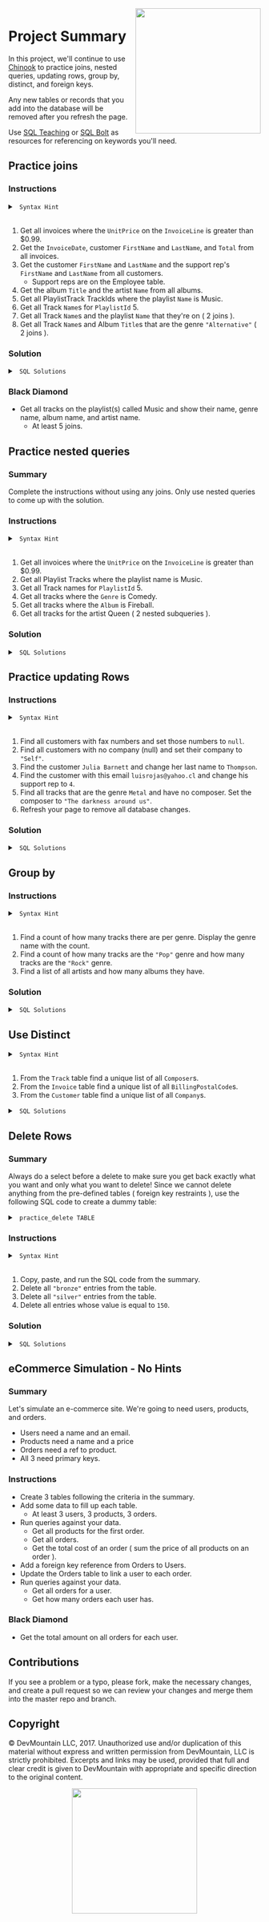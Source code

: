 <img src="https://devmounta.in/img/logowhiteblue.png" width="250" align="right">

# Project Summary

In this project, we'll continue to use <a href="http://jxs.me/chinook-web/">Chinook</a> to practice joins, nested queries, updating rows, group by, distinct, and foreign keys.

Any new tables or records that you add into the database will be removed after you refresh the page.

Use <a href="http://www.sqlteaching.com">SQL Teaching</a> or <a href="http://www.sqlbolt.com">SQL Bolt</a> as resources for referencing on keywords you'll need.

## Practice joins

### Instructions

<details>

<summary> <code> Syntax Hint </code> </summary>

```sql
SELECT [Column names] 
FROM [Table] [abbv]
JOIN [Table2] [abbv2] ON abbv.prop = abbv2.prop WHERE [Conditions];

SELECT a.Name, b.Name FROM SomeTable a JOIN AnotherTable b ON a.someid = b.someid;
SELECT a.Name, b.Name FROM SomeTable a JOIN AnotherTable b ON a.someid = b.someid WHERE b.email = 'e@mail.com';
```

</details>

<br />

1. Get all invoices where the `UnitPrice` on the `InvoiceLine` is greater than $0.99.
2. Get the `InvoiceDate`, customer `FirstName` and `LastName`, and `Total` from all invoices.
3. Get the customer `FirstName` and `LastName` and the support rep's `FirstName` and `LastName` from all customers. 
    * Support reps are on the Employee table.
4. Get the album `Title` and the artist `Name` from all albums.
5. Get all PlaylistTrack TrackIds where the playlist `Name` is Music.
6. Get all Track `Name`s for `PlaylistId` 5.
7. Get all Track `Name`s and the playlist `Name` that they're on ( 2 joins ).
8. Get all Track `Name`s and Album `Title`s that are the genre `"Alternative"` ( 2 joins ).

### Solution

<details>

<summary> <code> SQL Solutions </code> </summary>

<details>

<summary> <code> #1 </code> </summary>

```sql
SELECT *
FROM Invoice i
JOIN InvoiceLine il ON il.invoiceId = i.invoiceId
WHERE il.UnitPrice > 0.99;
```

</details>

<details>

<summary> <code> #2 </code> </summary>

```sql
SELECT i.InvoiceDate, c.FirstName, c.LastName, i.Total
FROM Invoice i
JOIN Customer c ON i.CustomerId = c.CustomerId;
```

</details>

<details>

<summary> <code> #3 </code> </summary>

```sql
SELECT c.FirstName, c.LastName, e.FirstName, e.LastName
FROM Customer c
JOIN Employee e ON c.SupportRepId = e.EmployeeId;
```

</details>

<details>

<summary> <code> #4 </code> </summary>

```sql
SELECT al.Title, ar.Name
FROM Album al
JOIN Artist ar ON al.ArtistId = ar.ArtistId;
```

</details>

<details>

<summary> <code> #5 </code> </summary>

```sql
SELECT pt.TrackId
FROM PlaylistTrack pt
JOIN Playlist p ON p.PlaylistId = pt.PlaylistId
WHERE p.Name = 'Music';
```

</details>

<details>

<summary> <code> #6 </code> </summary>

```sql
SELECT t.Name
FROM Track t
JOIN PlaylistTrack pt ON pt.TrackId = t.TrackId
WHERE pt.PlaylistId = 5;
```

</details>

<details>

<summary> <code> #7 </code> </summary>

```sql
SELECT t.name, p.Name
FROM Track t
JOIN PlaylistTrack pt ON t.TrackId = pt.TrackId
JOIN Playlist p ON pt.PlaylistId = p.PlaylistId;
```

</details>

<details>

<summary> <code> #8 </code> </summary>

```sql
SELECT t.Name, a.title
FROM Track t
JOIN Album a ON t.AlbumId = a.AlbumId
JOIN Genre g ON g.GenreId = t.GenreId
WHERE g.Name = "Alternative";
```

</details>

</details>

### Black Diamond

* Get all tracks on the playlist(s) called Music and show their name, genre name, album name, and artist name.
  * At least 5 joins.


## Practice nested queries

### Summary

Complete the instructions without using any joins. Only use nested queries to come up with the solution.

### Instructions

<details>

<summary> <code> Syntax Hint </code> </summary>

```sql
SELECT [Column names] 
FROM [Table] 
WHERE ColumnId IN ( SELECT ColumnId FROM [Table2] WHERE [Condition] );

SELECT Name, Email FROM Athlete WHERE AthleteId IN ( SELECT PersonId FROM PieEaters WHERE Flavor='Apple' );
```

</details>

<br />

1. Get all invoices where the `UnitPrice` on the `InvoiceLine` is greater than $0.99.
2. Get all Playlist Tracks where the playlist name is Music.
3. Get all Track names for `PlaylistId` 5.
4. Get all tracks where the `Genre` is Comedy.
5. Get all tracks where the `Album` is Fireball.
6. Get all tracks for the artist Queen ( 2 nested subqueries ).

### Solution

<details>

<summary> <code> SQL Solutions </code> </summary>

<details>

<summary> <code> #1 </code> </summary>

```sql
SELECT *
FROM Invoice
WHERE InvoiceId IN ( SELECT InvoiceId FROM InvoiceLine WHERE UnitPrice > 0.99 );
```

</details>

<details>

<summary> <code> #2 </code> </summary>

```sql
SELECT *
FROM PlaylistTrack
WHERE PlaylistId IN ( SELECT PlaylistId FROM Playlist WHERE Name = "Music" );
```

</details>

<details>

<summary> <code> #3 </code> </summary>

```sql
SELECT Name
FROM Track
WHERE TrackId IN ( SELECT TrackId FROM PlaylistTrack WHERE PlaylistId = 5 );
```

</details>

<details>

<summary> <code> #4 </code> </summary>

```sql
SELECT *
FROM Track
WHERE GenreId IN ( SELECT GenreId FROM Genre WHERE Name = "Comedy" );
```

</details>

<details>

<summary> <code> #5 </code> </summary>

```sql
SELECT *
FROM Track
WHERE AlbumId IN ( SELECT AlbumId FROM Album WHERE Title = "Fireball" );
```

</details>

<details>

<summary> <code> #6 </code> </summary>

```sql
SELECT *
FROM Track
WHERE AlbumId IN ( 
  SELECT AlbumId FROM Album WHERE ArtistId IN ( 
    SELECT ArtistId FROM Artist WHERE Name = "Queen" 
  )
); 
```

</details>

</details>

## Practice updating Rows

### Instructions

<details>

<summary> <code> Syntax Hint </code> </summary>

```sql
UPDATE [Table] 
SET [column1] = [value1], [column2] = [value2] 
WHERE [Condition];

UPDATE Athletes SET sport = 'Picklball' WHERE sport = 'pockleball';
```

</details>

<br />

1. Find all customers with fax numbers and set those numbers to `null`.
2. Find all customers with no company (null) and set their company to `"Self"`.
3. Find the customer `Julia Barnett` and change her last name to `Thompson`.
4. Find the customer with this email `luisrojas@yahoo.cl` and change his support rep to `4`.
5. Find all tracks that are the genre `Metal` and have no composer. Set the composer to `"The darkness around us"`.
6. Refresh your page to remove all database changes.

### Solution

<details>

<summary> <code> SQL Solutions </code> </summary>

<details>

<summary> <code> #1 </code> </summary>

```sql
UPDATE Customer
SET Fax = null
WHERE Fax IS NOT null;
```

</details>

<details>

<summary> <code> #2 </code> </summary>

```sql
UPDATE Customer
SET Company = "Self"
WHERE Company IS null;
```

</details>

<details>

<summary> <code> #3 </code> </summary>

```sql
UPDATE Customer 
SET LastName = "Thompson" 
WHERE FirstName = "Julia" AND LastName = "Barnett";
```

</details>

<details>

<summary> <code> #4 </code> </summary>

```sql
UPDATE Customer
SET SupportRepId = 4
WHERE Email = "luisrojas@yahoo.cl";
```

</details>

<details>

<summary> <code> #5 </code> </summary>

```sql
UPDATE Track
SET Composer = "The darkness around us"
WHERE GenreId = ( SELECT GenreId FROM Genre WHERE Name = "Metal" )
AND Composer IS null;
```

</details>

</details>

## Group by

### Instructions

<details>

<summary> <code> Syntax Hint </code> </summary>

```sql
SELECT [Column1], [Column2]
FROM [Table] [abbr]
GROUP BY [Column];
```

</details>

<br />

1. Find a count of how many tracks there are per genre. Display the genre name with the count.
2. Find a count of how many tracks are the `"Pop"` genre and how many tracks are the `"Rock"` genre.
3. Find a list of all artists and how many albums they have.

### Solution

<details>

<summary> <code> SQL Solutions </code> </summary>

<details>

<summary> <code> #1 </code> </summary>

```sql
SELECT Count(*), g.Name
FROM Track t
JOIN Genre g ON t.GenreId = g.GenreId
GROUP BY g.Name;
```

</details>

<details>

<summary> <code> #2 </code> </summary>

```sql
SELECT Count(*), g.Name
FROM Track t
JOIN Genre g ON g.GenreId = t.GenreId
WHERE g.Name = 'Pop' OR g.Name = 'Rock'
GROUP BY g.Name;
```

</details>

<details>

<summary> <code> #3 </code> </summary>

```sql
SELECT ar.Name, Count(*)
FROM Artist ar
JOIN Album al ON ar.ArtistId = al.ArtistId
GROUP BY al.ArtistId;
```

</details>

</details>

## Use Distinct

<details>

<summary> <code> Syntax Hint </code> </summary>

```sql
SELECT DISTINCT [Column]
FROM [Table];
```

</details>

<br />

1. From the `Track` table find a unique list of all `Composer`s.
2. From the `Invoice` table find a unique list of all `BillingPostalCode`s.
3. From the `Customer` table find a unique list of all `Company`s.

<details>

<summary> <code> SQL Solutions </code> </summary>

<details>

<summary> <code> #1 </code> </summary>

```sql
SELECT DISTINCT Composer
FROM Track;
```

</details>

<details>

<summary> <code> #2 </code> </summary>

```sql
SELECT DISTINCT BillingPostalCode
FROM Invoice;
```

</details>

<details>

<summary> <code> #3 </code> </summary>

```sql
SELECT DISTINCT Company
FROM Customer;
```

</details>

</details>

## Delete Rows

### Summary

Always do a select before a delete to make sure you get back exactly what you want and only what you want to delete! Since we cannot delete anything from the pre-defined tables ( foreign key restraints ), use the following SQL code to create a dummy table:

<details>

<summary> <code> practice_delete TABLE </code> </summary>

```sql
CREATE TABLE practice_delete ( Name string, Type string, Value integer );
INSERT INTO practice_delete ( Name, Type, Value ) VALUES ("delete", "bronze", 50);
INSERT INTO practice_delete ( Name, Type, Value ) VALUES ("delete", "bronze", 50);
INSERT INTO practice_delete ( Name, Type, Value ) VALUES ("delete", "bronze", 50);
INSERT INTO practice_delete ( Name, Type, Value ) VALUES ("delete", "silver", 100);
INSERT INTO practice_delete ( Name, Type, Value ) VALUES ("delete", "silver", 100);
INSERT INTO practice_delete ( Name, Type, Value ) VALUES ("delete", "gold", 150);
INSERT INTO practice_delete ( Name, Type, Value ) VALUES ("delete", "gold", 150);
INSERT INTO practice_delete ( Name, Type, Value ) VALUES ("delete", "gold", 150);
INSERT INTO practice_delete ( Name, Type, Value ) VALUES ("delete", "gold", 150);

SELECT * FROM practice_delete;
```

</details>

### Instructions

<details>

<summary> <code> Syntax Hint </code> </summary>

```sql
DELETE FROM [Table] WHERE [Condition]
```

</details>

<br />

1. Copy, paste, and run the SQL code from the summary.
2. Delete all `"bronze"` entries from the table.
3. Delete all `"silver"` entries from the table.
4. Delete all entries whose value is equal to `150`.

### Solution

<details>

<summary> <code> SQL Solutions </code> </summary>

<details>

<summary> <code> #1 </code> </summary>

```sql
DELETE 
FROM practice_delete 
WHERE Type = "bronze";
```

</details>

<details>

<summary> <code> #2 </code> </summary>

```sql
DELETE 
FROM practice_delete 
WHERE Type = "silver";
```

</details>

<details>

<summary> <code> #3 </code> </summary>

```sql
DELETE 
FROM practice_delete 
WHERE Value = 150;
```

</details>

</details>


## eCommerce Simulation - No Hints

### Summary

Let's simulate an e-commerce site. We're going to need users, products, and orders.

* Users need a name and an email.
* Products need a name and a price
* Orders need a ref to product.
* All 3 need primary keys.

### Instructions

* Create 3 tables following the criteria in the summary.
* Add some data to fill up each table.
  * At least 3 users, 3 products, 3 orders.
* Run queries against your data.
  * Get all products for the first order.
  * Get all orders.
  * Get the total cost of an order ( sum the price of all products on an order ).
* Add a foreign key reference from Orders to Users.
* Update the Orders table to link a user to each order.
* Run queries against your data.
  * Get all orders for a user.
  * Get how many orders each user has.

### Black Diamond

* Get the total amount on all orders for each user.

## Contributions

If you see a problem or a typo, please fork, make the necessary changes, and create a pull request so we can review your changes and merge them into the master repo and branch.

## Copyright

© DevMountain LLC, 2017. Unauthorized use and/or duplication of this material without express and written permission from DevMountain, LLC is strictly prohibited. Excerpts and links may be used, provided that full and clear credit is given to DevMountain with appropriate and specific direction to the original content.

<p align="center">
<img src="https://devmounta.in/img/logowhiteblue.png" width="250">
</p>
